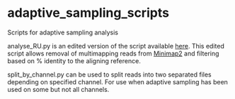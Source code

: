 # adaptive_sampling_scripts
Scripts for adaptive sampling analysis

analyse_RU.py is an edited version of the script available [here](https://github.com/SR-Martin/Adaptive-Sequencing-Analysis-Scripts).
This edited script allows removal of multimapping reads from [Minimap2](https://github.com/lh3/minimap2) and filtering based on % identity to the aligning reference.

split_by_channel.py can be used to split reads into two separated files depending on specified channel. For use when adaptive sampling has been used on some but not all channels.

